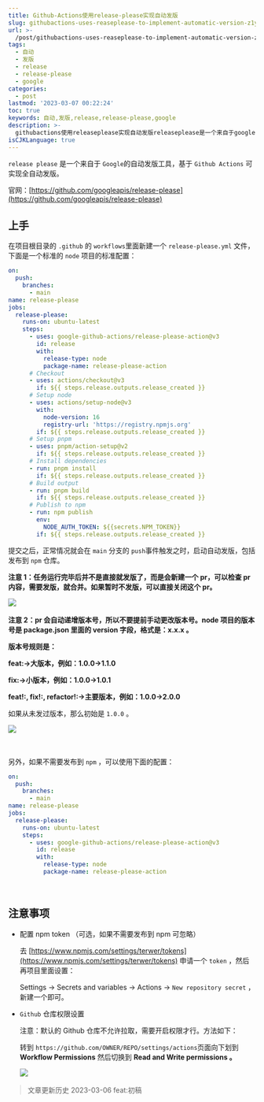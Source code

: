 ```yaml
---
title: Github-Actions使用release-please实现自动发版
slug: githubactions-uses-reaseplease-to-implement-automatic-version-z1yj1lb
url: >-
  /post/githubactions-uses-reaseplease-to-implement-automatic-version-z1yj1lb.html
tags:
  - 自动
  - 发版
  - release
  - release-please
  - google
categories:
  - post
lastmod: '2023-03-07 00:22:24'
toc: true
keywords: 自动,发版,release,release-please,google
description: >-
  githubactions使用releaseplease实现自动发版​releaseplease​​是一个来自于google​​的自动发版工具基于githubactions​可实现全自动发版。官网_https_githubcomgoogleapisreleaseplease上手在项目根目录的github​的workflows​里面新建一个releasepleaseyml​文件下面是一个标准的node​项目的标准配置_on_push_branches_mainname_releasepleasejobs_r
isCJKLanguage: true
---
```




​`release please`​​ 是一个来自于 `Google`​​ 的自动发版工具，基于 `Github Actions`​ 可实现全自动发版。

官网：[https://github.com/googleapis/release-please](https://github.com/googleapis/release-please)

## 上手

在项目根目录的 `.github`​ 的 `workflows`​ 里面新建一个 `release-please.yml`​ 文件，下面是一个标准的 `node`​ 项目的标准配置：

```yaml
on:
  push:
    branches:
      - main
name: release-please
jobs:
  release-please:
    runs-on: ubuntu-latest
    steps:
      - uses: google-github-actions/release-please-action@v3
        id: release
        with:
          release-type: node
          package-name: release-please-action
      # Checkout
      - uses: actions/checkout@v3
        if: ${{ steps.release.outputs.release_created }}
      # Setup node
      - uses: actions/setup-node@v3
        with:
          node-version: 16
          registry-url: 'https://registry.npmjs.org'
        if: ${{ steps.release.outputs.release_created }}
      # Setup pnpm
      - uses: pnpm/action-setup@v2
        if: ${{ steps.release.outputs.release_created }}
      # Install dependencies
      - run: pnpm install
        if: ${{ steps.release.outputs.release_created }}
      # Build output
      - run: pnpm build
        if: ${{ steps.release.outputs.release_created }}
      # Publish to npm
      - run: npm publish
        env:
          NODE_AUTH_TOKEN: ${{secrets.NPM_TOKEN}}
        if: ${{ steps.release.outputs.release_created }}
```

提交之后，正常情况就会在 `main`​​ 分支的 `push`​​ 事件触发之时，启动自动发版，包括发布到 `npm`​​ 仓库。

**注意 1：任务运行完毕后并不是直接就发版了，而是会新建一个 pr，可以检查 pr 内容，需要发版，就合并。如果暂时不发版，可以直接关闭这个 pr。**

​![](https://static.terwergreen.com/test/202303062218788.png)​

**注意 2：pr 会自动递增版本号，所以不要提前手动更改版本号。node 项目的版本号是 package.json 里面的 version 字段，格式是：x.x.x 。**

**版本号规则是：**

**feat:-&gt;大版本，例如：1.0.0-&gt;1.1.0**

**fix:-&gt;小版本，例如：1.0.0-&gt;1.0.1**

**feat!:,  fix!:, refactor!:-&gt;主要版本，例如：1.0.0-&gt;2.0.0**

如果从未发过版本，那么初始是 `1.0.0`​ 。

​![](https://static.terwergreen.com/test/202303062219276.png)​

‍

另外，如果不需要发布到 `npm`​ ，可以使用下面的配置：

```yaml
on:
  push:
    branches:
      - main
name: release-please
jobs:
  release-please:
    runs-on: ubuntu-latest
    steps:
      - uses: google-github-actions/release-please-action@v3
        id: release
        with:
          release-type: node
          package-name: release-please-action
```

‍

## 注意事项

* 配置 npm token （可选，如果不需要发布到 npm 可忽略）

  去 [https://www.npmjs.com/settings/terwer/tokens](https://www.npmjs.com/settings/terwer/tokens) 申请一个 `token`​ ，然后再项目里面设置：

  Settings -> Secrets and variables -> Actions -> `New repository secret`​ ，新建一个即可。

* ​`Github`​ 仓库权限设置

  注意：默认的 Github 仓库不允许拉取，需要开启权限才行。方法如下：

  转到 `https://github.com/OWNER/REPO/settings/actions`​ 页面向下划到 **Workflow Permissions** 然后切换到 **Read and Write permissions 。**

  ​![](https://static.terwergreen.com/test/202303062150540.png)​

> 文章更新历史
> 2023-03-06 feat:初稿

‍
